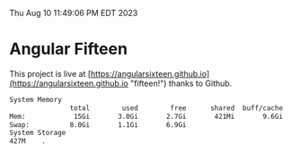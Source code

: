Thu Aug 10 11:49:06 PM EDT 2023

# Angular Fifteen


This project is live at [https://angularsixteen.github.io](https://angularsixteen.github.io "fifteen!") thanks to Github.

```bash
System Memory
               total        used        free      shared  buff/cache   available
Mem:            15Gi       3.0Gi       2.7Gi       421Mi       9.6Gi        11Gi
Swap:          8.0Gi       1.1Gi       6.9Gi
System Storage
427M	.
```
